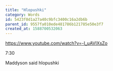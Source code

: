 ```yaml
---
title: "Hlopushki"
category: Words
id: 5423f0d1a27a40c9bfc3400c16a2db6b
parent_id: 9557fa010ede481786b121785e50e3f7
created_at: 1588700532063
---
```


https://www.youtube.com/watch?v=-I_uAVlXsZo

7:30

Maddyson said hlopushki
    